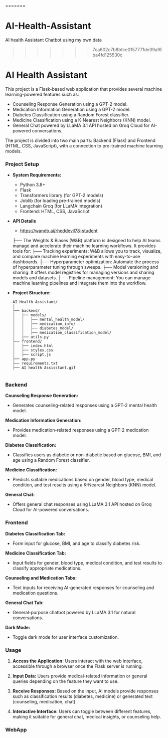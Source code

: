 =======
# AI-Health-Assistant
AI health Assistant Chatbot using my own data

>>>>>>> 7ca602c7b8bfce0157771de39af6ba4fd125530c


# AI Health Assistant

This project is a Flask-based web application that provides several machine learning-powered features such as:

- Counseling Response Generation using a GPT-2 model.
- Medication Information Generation using a GPT-2 model.
- Diabetes Classification using a Random Forest classifier.
- Medicine Classification using a K-Nearest Neighbors (KNN) model.
- General Chat powered by LLaMA 3.1 API hosted on Groq Cloud for AI-powered conversations.

The project is divided into two main parts: Backend (Flask) and Frontend (HTML, CSS, JavaScript), with a connection to pre-trained machine learning models.
### Project Setup

-  **System Requirements:**
    - Python 3.8+
    - Flask
    - Transformers library (for GPT-2 models)
    - Joblib (for loading pre-trained models)
    - Langchain Groq (for LLaMA integration)
    - Frontend: HTML, CSS, JavaScript

- **API Details**
    - https://wandb.ai/rheddevil78-student
    
    ├── The Weights & Biases (W&B) platform is designed to help AI teams manage and accelerate their machine learning workflows. It provides tools for:
        ├── Tracking experiments: W&B allows you to track, visualize, and compare machine       learning experiments with easy-to-use dashboards.
        ├── Hyperparameter optimization: Automate the process of hyperparameter tuning through sweeps.
        ├── Model versioning and sharing: It offers model registries for managing versions and sharing models and datasets.
        ├── Pipeline management: You can manage machine learning pipelines and integrate them into the workflow.


- **Project Structure:**
    ```
    AI Health Assistant/
    │
    ├── backend/
    │   ├── models/
    │   │   ├── mental_health_model/
    │   │   ├── medication_info/
    │   │   ├── diabetes_model/
    │   │   ├── medication_classification_model/
    │   ├── utils.py
    ├── frontend/
    │   ├── index.html
    │   ├── styles.css
    │   ├── script.js
    ├── app.py
    ├── requirements.txt
    ├── AI health Assisstant.gif
    

### Backend

**Counseling Response Generation:**
- Generates counseling-related responses using a GPT-2 mental health model.

**Medication Information Generation:**
- Provides medication-related responses using a GPT-2 medication model.

**Diabetes Classification:**
- Classifies users as diabetic or non-diabetic based on glucose, BMI, and age using a Random Forest classifier.

**Medicine Classification:**
- Predicts suitable medications based on gender, blood type, medical condition, and test results using a K-Nearest Neighbors (KNN) model.

**General Chat:**
- Offers general chat responses using LLaMA 3.1 API hosted on Groq Cloud for AI-powered conversations.


### Frontend

**Diabetes Classification Tab:**
- Form input for glucose, BMI, and age to classify diabetes risk.

**Medicine Classification Tab:**
- Input fields for gender, blood type, medical condition, and test results to classify appropriate medications.

**Counseling and Medication Tabs:**
- Text inputs for receiving AI-generated responses for counseling and medication questions.

**General Chat Tab:**
- General-purpose chatbot powered by LLaMA 3.1 for natural conversations.

**Dark Mode:**
- Toggle dark mode for user interface customization.


### Usage

1. **Access the Application:** Users interact with the web interface, accessible through a browser once the Flask server is running.

2. **Input Data:** Users provide medical-related information or general queries depending on the feature they want to use.

3. **Receive Responses:** Based on the input, AI models provide responses such as classification results (diabetes, medicine) or generated text (counseling, medication, chat).

4. **Interactive Interface:** Users can toggle between different features, making it suitable for general chat, medical insights, or counseling help.


### WebApp

